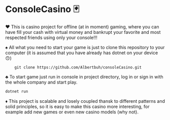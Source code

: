 # ConsoleCasino :black_joker:

:hearts: This is casino project for offline (at in moment) gaming, where you can have fill your cash with virtual money and bankrupt your favorite and most respected friends using only your console!!!

:spades: All what you need to start your game is just to clone this repository to your computer (it is assumed that you have already has dotnet on your device :upside_down_face:)
```
	git clone https://github.com/Albertbuh/consoleCasino.git
```

:clubs: To start game just run in console in project directory, log in or sign in with the whole company and start play.
```bash
dotnet run
```


:diamonds: This project is scalable and losely coupled thansk to different patterns and solid principles, so it is easy to make this casino more interesting, for example add new games or even new casino models (why not).
